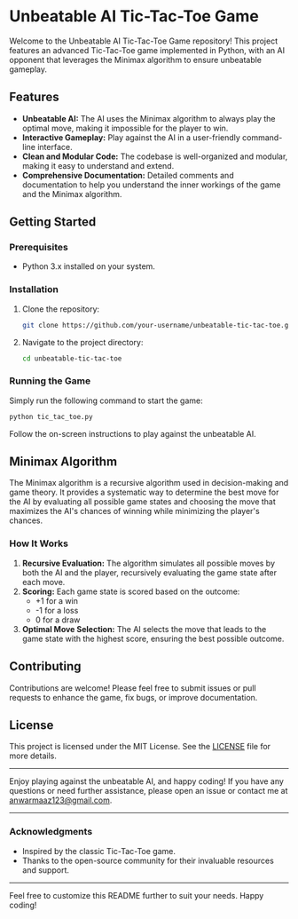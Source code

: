 # Unbeatable AI Tic-Tac-Toe Game

Welcome to the Unbeatable AI Tic-Tac-Toe Game repository! This project features an advanced Tic-Tac-Toe game implemented in Python, with an AI opponent that leverages the Minimax algorithm to ensure unbeatable gameplay.

## Features

- **Unbeatable AI:** The AI uses the Minimax algorithm to always play the optimal move, making it impossible for the player to win.
- **Interactive Gameplay:** Play against the AI in a user-friendly command-line interface.
- **Clean and Modular Code:** The codebase is well-organized and modular, making it easy to understand and extend.
- **Comprehensive Documentation:** Detailed comments and documentation to help you understand the inner workings of the game and the Minimax algorithm.

## Getting Started

### Prerequisites

- Python 3.x installed on your system.

### Installation

1. Clone the repository:
   ```bash
   git clone https://github.com/your-username/unbeatable-tic-tac-toe.git
   ```
2. Navigate to the project directory:
   ```bash
   cd unbeatable-tic-tac-toe
   ```

### Running the Game

Simply run the following command to start the game:
```bash
python tic_tac_toe.py
```

Follow the on-screen instructions to play against the unbeatable AI.

## Minimax Algorithm

The Minimax algorithm is a recursive algorithm used in decision-making and game theory. It provides a systematic way to determine the best move for the AI by evaluating all possible game states and choosing the move that maximizes the AI's chances of winning while minimizing the player's chances.

### How It Works

1. **Recursive Evaluation:** The algorithm simulates all possible moves by both the AI and the player, recursively evaluating the game state after each move.
2. **Scoring:** Each game state is scored based on the outcome:
   - +1 for a win
   - -1 for a loss
   - 0 for a draw
3. **Optimal Move Selection:** The AI selects the move that leads to the game state with the highest score, ensuring the best possible outcome.

## Contributing

Contributions are welcome! Please feel free to submit issues or pull requests to enhance the game, fix bugs, or improve documentation.

## License

This project is licensed under the MIT License. See the [LICENSE](LICENSE) file for more details.

---

Enjoy playing against the unbeatable AI, and happy coding! If you have any questions or need further assistance, please open an issue or contact me at anwarmaaz123@gmail.com.

---

### Acknowledgments

- Inspired by the classic Tic-Tac-Toe game.
- Thanks to the open-source community for their invaluable resources and support.

---

Feel free to customize this README further to suit your needs. Happy coding!
